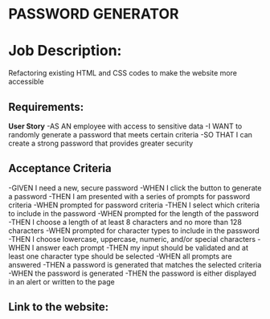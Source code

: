 # PASSWORD GENERATOR

# Job Description:

Refactoring existing HTML and CSS codes to make the website more accessible

## Requirements:

**User Story**
-AS AN employee with access to sensitive data
-I WANT to randomly generate a password that meets certain criteria
-SO THAT I can create a strong password that provides greater security

## Acceptance Criteria

-GIVEN I need a new, secure password
-WHEN I click the button to generate a password
-THEN I am presented with a series of prompts for password criteria
-WHEN prompted for password criteria
-THEN I select which criteria to include in the password
-WHEN prompted for the length of the password
-THEN I choose a length of at least 8 characters and no more than 128 characters
-WHEN prompted for character types to include in the password
-THEN I choose lowercase, uppercase, numeric, and/or special characters
-WHEN I answer each prompt
-THEN my input should be validated and at least one character type should be selected
-WHEN all prompts are answered
-THEN a password is generated that matches the selected criteria
-WHEN the password is generated
-THEN the password is either displayed in an alert or written to the page

## Link to the website:

